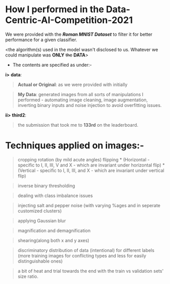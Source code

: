 # How I performed in the Data-Centric-AI-Competition-2021

We were provided with the **_Roman MNIST Dataset_** to filter it for better performance for a given classifier.

<the algorithm(s) used in the model wasn't disclosed to us. Whatever we could manipulate was **ONLY** ~~the~~ **DATA**>

* The contents are specified as under:-

**i>**  **data**:   

>   **Actual or Original**: as we were provided with initially 
  
>   **My Data**: generated images from all sorts of manipulations I performed - automating image cleaning, image augmentation, inverting binary inputs and noise injection to avoid overfitting issues.

**ii>** **third2**:
>   the submission that took me to **133rd** on the leaderboard. 

# Techniques applied on images:- 
> cropping
> rotation (by mild acute angles)
> flipping 
    * (Horizontal - specific to I, II, III, V and X - which are invariant under horizontal flip)
    * (Vertical - specific to I, II, III, and X - which are invariant under vertical flip)
  
> inverse binary thresholding

> dealing with class imbalance issues

> injecting salt and pepper noise (with varying %ages and in seperate customized clusters)

> applying Gaussian blur

> magnification and demagnification

> shearing(along both x and y axes)

> discriminatory distribution of data (intentional) for different labels 
(more training images for conflicting types and less for easily distinguishable ones)

> a bit of heat and trial towards the end with the train vs validation sets' size ratio.
